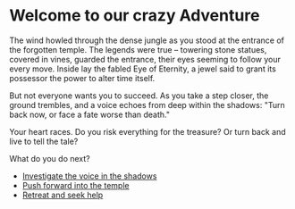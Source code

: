 # Welcome to our crazy Adventure

The wind howled through the dense jungle as you stood at the entrance of the forgotten temple. The legends were true – towering stone statues, covered in vines, guarded the entrance, their eyes seeming to follow your every move. Inside lay the fabled Eye of Eternity, a jewel said to grant its possessor the power to alter time itself.

But not everyone wants you to succeed. As you take a step closer, the ground trembles, and a voice echoes from deep within the shadows: "Turn back now, or face a fate worse than death."

Your heart races. Do you risk everything for the treasure? Or turn back and live to tell the tale?

What do you do next?

- [Investigate the voice in the shadows](choice1.md)
- [Push forward into the temple](choice2.md)
- [Retreat and seek help](choice3.md)
